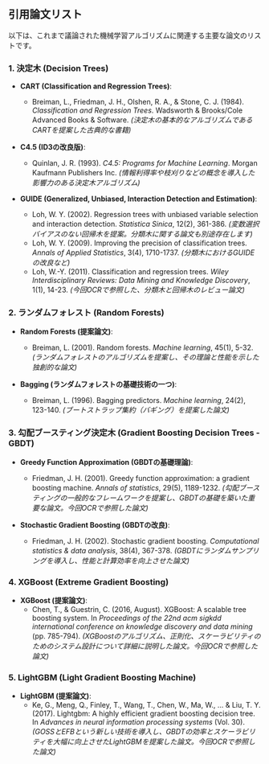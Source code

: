 ## 引用論文リスト

以下は、これまで議論された機械学習アルゴリズムに関連する主要な論文のリストです。

### 1. 決定木 (Decision Trees)

*   **CART (Classification and Regression Trees)**:
    *   Breiman, L., Friedman, J. H., Olshen, R. A., & Stone, C. J. (1984). *Classification and Regression Trees*. Wadsworth & Brooks/Cole Advanced Books & Software.
    *(決定木の基本的なアルゴリズムであるCARTを提案した古典的な書籍)*

*   **C4.5 (ID3の改良版)**:
    *   Quinlan, J. R. (1993). *C4.5: Programs for Machine Learning*. Morgan Kaufmann Publishers Inc.
    *(情報利得率や枝刈りなどの概念を導入した影響力のある決定木アルゴリズム)*

*   **GUIDE (Generalized, Unbiased, Interaction Detection and Estimation)**:
    *   Loh, W. Y. (2002). Regression trees with unbiased variable selection and interaction detection. *Statistica Sinica*, 12(2), 361-386.
    *(変数選択バイアスのない回帰木を提案。分類木に関する論文も別途存在します)*
    *   Loh, W. Y. (2009). Improving the precision of classification trees. *Annals of Applied Statistics*, 3(4), 1710-1737.
    *(分類木におけるGUIDEの改良など)*
    *   Loh, W.-Y. (2011). Classification and regression trees. *Wiley Interdisciplinary Reviews: Data Mining and Knowledge Discovery*, 1(1), 14-23.
    *(今回OCRで参照した、分類木と回帰木のレビュー論文)*

### 2. ランダムフォレスト (Random Forests)

*   **Random Forests (提案論文)**:
    *   Breiman, L. (2001). Random forests. *Machine learning*, 45(1), 5-32.
    *(ランダムフォレストのアルゴリズムを提案し、その理論と性能を示した独創的な論文)*

*   **Bagging (ランダムフォレストの基礎技術の一つ)**:
    *   Breiman, L. (1996). Bagging predictors. *Machine learning*, 24(2), 123-140.
    *(ブートストラップ集約（バギング）を提案した論文)*

### 3. 勾配ブースティング決定木 (Gradient Boosting Decision Trees - GBDT)

*   **Greedy Function Approximation (GBDTの基礎理論)**:
    *   Friedman, J. H. (2001). Greedy function approximation: a gradient boosting machine. *Annals of statistics*, 29(5), 1189-1232.
    *(勾配ブースティングの一般的なフレームワークを提案し、GBDTの基礎を築いた重要な論文。今回OCRで参照した論文)*

*   **Stochastic Gradient Boosting (GBDTの改良)**:
    *   Friedman, J. H. (2002). Stochastic gradient boosting. *Computational statistics & data analysis*, 38(4), 367-378.
    *(GBDTにランダムサンプリングを導入し、性能と計算効率を向上させた論文)*

### 4. XGBoost (Extreme Gradient Boosting)

*   **XGBoost (提案論文)**:
    *   Chen, T., & Guestrin, C. (2016, August). XGBoost: A scalable tree boosting system. In *Proceedings of the 22nd acm sigkdd international conference on knowledge discovery and data mining* (pp. 785-794).
    *(XGBoostのアルゴリズム、正則化、スケーラビリティのためのシステム設計について詳細に説明した論文。今回OCRで参照した論文)*

### 5. LightGBM (Light Gradient Boosting Machine)

*   **LightGBM (提案論文)**:
    *   Ke, G., Meng, Q., Finley, T., Wang, T., Chen, W., Ma, W., ... & Liu, T. Y. (2017). Lightgbm: A highly efficient gradient boosting decision tree. In *Advances in neural information processing systems* (Vol. 30).
    *(GOSSとEFBという新しい技術を導入し、GBDTの効率とスケーラビリティを大幅に向上させたLightGBMを提案した論文。今回OCRで参照した論文)*